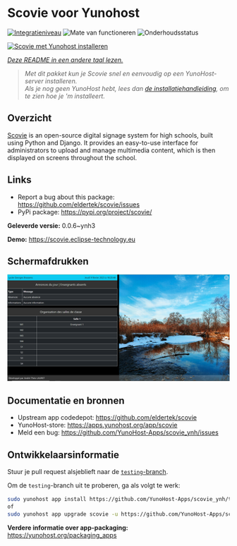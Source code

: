 <!--
NB: Deze README is automatisch gegenereerd door <https://github.com/YunoHost/apps/tree/master/tools/readme_generator>
Hij mag NIET handmatig aangepast worden.
-->

# Scovie voor Yunohost

[![Integratieniveau](https://apps.yunohost.org/badge/integration/scovie)](https://ci-apps.yunohost.org/ci/apps/scovie/)
![Mate van functioneren](https://apps.yunohost.org/badge/state/scovie)
![Onderhoudsstatus](https://apps.yunohost.org/badge/maintained/scovie)

[![Scovie met Yunohost installeren](https://install-app.yunohost.org/install-with-yunohost.svg)](https://install-app.yunohost.org/?app=scovie)

*[Deze README in een andere taal lezen.](./ALL_README.md)*

> *Met dit pakket kun je Scovie snel en eenvoudig op een YunoHost-server installeren.*  
> *Als je nog geen YunoHost hebt, lees dan [de installatiehandleiding](https://yunohost.org/install), om te zien hoe je 'm installeert.*

## Overzicht

[Scovie](https://github.com/eldertek/scovie) is an open-source digital signage system for high schools, built using Python and Django.
It provides an easy-to-use interface for administrators to upload and manage multimedia content, which is then displayed on screens throughout the school.

## Links

* Report a bug about this package: <https://github.com/eldertek/scovie/issues>
* PyPi package: <https://pypi.org/project/scovie/>


**Geleverde versie:** 0.0.6~ynh3

**Demo:** <https://scovie.eclipse-technology.eu>

## Schermafdrukken

![Schermafdrukken van Scovie](./doc/screenshots/all.png)

## Documentatie en bronnen

- Upstream app codedepot: <https://github.com/eldertek/scovie>
- YunoHost-store: <https://apps.yunohost.org/app/scovie>
- Meld een bug: <https://github.com/YunoHost-Apps/scovie_ynh/issues>

## Ontwikkelaarsinformatie

Stuur je pull request alsjeblieft naar de [`testing`-branch](https://github.com/YunoHost-Apps/scovie_ynh/tree/testing).

Om de `testing`-branch uit te proberen, ga als volgt te werk:

```bash
sudo yunohost app install https://github.com/YunoHost-Apps/scovie_ynh/tree/testing --debug
of
sudo yunohost app upgrade scovie -u https://github.com/YunoHost-Apps/scovie_ynh/tree/testing --debug
```

**Verdere informatie over app-packaging:** <https://yunohost.org/packaging_apps>
